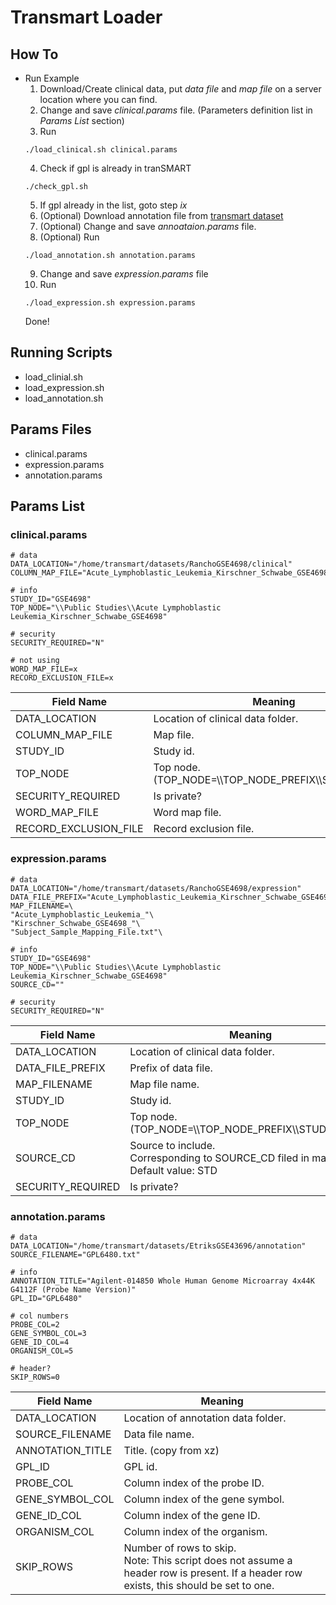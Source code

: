 # Transmart Loader

## How To

* Run Example
    1. Download/Create clinical data, 
    put _data file_ and _map file_ 
    on a server location where you can find.
    2. Change and save _clinical.params_ file. 
    (Parameters definition list in _Params List_ section)
    3. Run
    ```shell
    ./load_clinical.sh clinical.params
    ```
    4. Check if gpl is already in tranSMART
    ```shell
    ./check_gpl.sh
    ```
    5. If gpl already in the list, goto step _ix_
    6. (Optional) Download annotation file from 
    [transmart dataset](library.transmartfoundation.org/datasets/)
    7. (Optional) Change and save _annoataion.params_ file.
    8. (Optional) Run
    ```shell
    ./load_annotation.sh annotation.params
    ```
    9. Change and save _expression.params_ file
    10. Run
    ```shell
    ./load_expression.sh expression.params
    ```
    Done!


## Running Scripts

* load_clinial.sh
* load_expression.sh
* load_annotation.sh

## Params Files

* clinical.params
* expression.params
* annotation.params

## Params List

### clinical.params
```shell
# data  
DATA_LOCATION="/home/transmart/datasets/RanchoGSE4698/clinical"  
COLUMN_MAP_FILE="Acute_Lymphoblastic_Leukemia_Kirschner_Schwabe_GSE4698_Mapping_File.txt"  

# info  
STUDY_ID="GSE4698"  
TOP_NODE="\\Public Studies\\Acute Lymphoblastic Leukemia_Kirschner_Schwabe_GSE4698"  

# security  
SECURITY_REQUIRED="N"  

# not using  
WORD_MAP_FILE=x  
RECORD_EXCLUSION_FILE=x  
```
| Field Name | Meaning |
| - | - |
| DATA_LOCATION   | Location of clinical data folder. |
| COLUMN_MAP_FILE | Map file. |
| STUDY_ID        | Study id. |
| TOP_NODE        | Top node. <br> (TOP_NODE=\\\TOP_NODE_PREFIX\\\STUDY_NAME) |
| SECURITY_REQUIRED     | Is private? |
| WORD_MAP_FILE         | Word map file. |
| RECORD_EXCLUSION_FILE | Record exclusion file. |

### expression.params
```shell
# data
DATA_LOCATION="/home/transmart/datasets/RanchoGSE4698/expression"
DATA_FILE_PREFIX="Acute_Lymphoblastic_Leukemia_Kirschner_Schwabe_GSE4698_Gene_Expression_Data"
MAP_FILENAME=\
"Acute_Lymphoblastic_Leukemia_"\
"Kirschner_Schwabe_GSE4698_"\
"Subject_Sample_Mapping_File.txt"\

# info
STUDY_ID="GSE4698"
TOP_NODE="\\Public Studies\\Acute Lymphoblastic Leukemia_Kirschner_Schwabe_GSE4698"
SOURCE_CD=""

# security
SECURITY_REQUIRED="N"

```
| Field Name | Meaning |
| - | - |
| DATA_LOCATION   | Location of clinical data folder. |
| DATA_FILE_PREFIX | Prefix of data file. |
| MAP_FILENAME | Map file name. |
| STUDY_ID        | Study id. |
| TOP_NODE        | Top node. <br> (TOP_NODE=\\\TOP_NODE_PREFIX\\\STUDY_NAME) |
| SOURCE_CD | Source to include. <br> Corresponding to SOURCE_CD filed in map file. <br> Default value: STD |
| SECURITY_REQUIRED     | Is private? |

### annotation.params
``` shell
# data
DATA_LOCATION="/home/transmart/datasets/EtriksGSE43696/annotation"
SOURCE_FILENAME="GPL6480.txt"

# info
ANNOTATION_TITLE="Agilent-014850 Whole Human Genome Microarray 4x44K G4112F (Probe Name Version)"
GPL_ID="GPL6480"

# col numbers
PROBE_COL=2
GENE_SYMBOL_COL=3
GENE_ID_COL=4
ORGANISM_COL=5

# header?
SKIP_ROWS=0

```
| Field Name | Meaning |
| - | - |
| DATA_LOCATION    | Location of annotation data folder. |
| SOURCE_FILENAME  | Data file name. |
| ANNOTATION_TITLE | Title. (copy from xz) |
| GPL_ID | GPL id. |
| PROBE_COL | Column index of the probe ID. |
| GENE_SYMBOL_COL | Column index of the gene symbol. |
| GENE_ID_COL | Column index of the gene ID. |
| ORGANISM_COL | Column index of the organism. |
| SKIP_ROWS | Number of rows to skip. <br>Note: This script does not assume a header row is present. If a header row exists, this should be set to one. |
